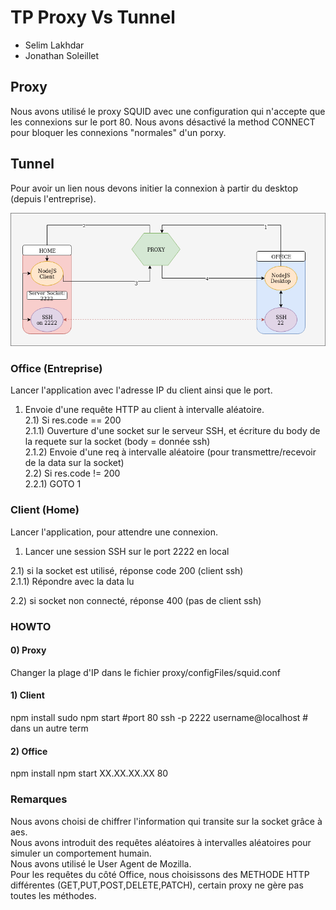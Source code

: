 TP Proxy Vs Tunnel
===========================

* Selim Lakhdar
* Jonathan Soleillet


## Proxy
Nous avons utilisé le proxy SQUID avec une configuration qui n'accepte que les connexions sur le port 80.
Nous avons désactivé la method CONNECT pour bloquer les connexions "normales" d'un porxy.

## Tunnel
Pour avoir un lien nous devons initier la connexion à partir du desktop (depuis l'entreprise).

![](tunnel.png)

### Office (Entreprise)
Lancer l'application avec l'adresse IP du client ainsi que le port.

1) Envoie d'une requête HTTP au client à intervalle aléatoire.  
2.1) Si res.code == 200  
2.1.1) Ouverture d'une socket sur le serveur SSH, et écriture du body de la requete sur la socket (body = donnée ssh)  
2.1.2) Envoie d'une req à intervalle aléatoire (pour transmettre/recevoir de la data sur la socket)  
2.2) Si res.code != 200  
2.2.1) GOTO 1  

### Client (Home)
Lancer l'application, pour attendre une connexion.  

1) Lancer une session SSH sur le port 2222 en local


2.1) si la socket est utilisé, réponse code 200 (client ssh)   
2.1.1) Répondre avec la data lu  

2.2) si socket non connecté, réponse 400 (pas de client ssh)


### HOWTO
#### 0) Proxy
Changer la plage d'IP dans le fichier proxy/configFiles/squid.conf
#### 1) Client
npm install
sudo npm start #port 80
ssh -p 2222 username@localhost # dans un autre term
#### 2) Office
npm install
npm start XX.XX.XX.XX 80


### Remarques
Nous avons choisi de chiffrer l'information qui transite sur la socket grâce à aes.  
Nous avons introduit des requêtes aléatoires à intervalles aléatoires pour simuler un comportement humain.  
Nous avons utilisé le User Agent de Mozilla.  
Pour les requêtes du côté Office, nous choisissons des METHODE HTTP différentes (GET,PUT,POST,DELETE,PATCH), certain proxy ne gère pas toutes les méthodes.
